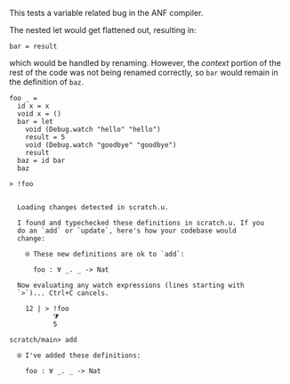 This tests a variable related bug in the ANF compiler.

The nested let would get flattened out, resulting in:

    bar = result

which would be handled by renaming. However, the *context* portion of
the rest of the code was not being renamed correctly, so `bar` would
remain in the definition of `baz`.

``` unison
foo _ =
  id x = x
  void x = ()
  bar = let
    void (Debug.watch "hello" "hello")
    result = 5
    void (Debug.watch "goodbye" "goodbye")
    result
  baz = id bar
  baz

> !foo
```

``` ucm

  Loading changes detected in scratch.u.

  I found and typechecked these definitions in scratch.u. If you
  do an `add` or `update`, here's how your codebase would
  change:
  
    ⍟ These new definitions are ok to `add`:
    
      foo : ∀ _. _ -> Nat
  
  Now evaluating any watch expressions (lines starting with
  `>`)... Ctrl+C cancels.

    12 | > !foo
           ⧩
           5

```
``` ucm
scratch/main> add

  ⍟ I've added these definitions:
  
    foo : ∀ _. _ -> Nat

```
